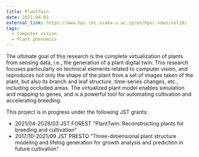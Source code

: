 ```yaml
---
title: PlantTwin
date: 2021-04-01
external_link: https://www.hpc.cmc.osaka-u.ac.jp/en/hpsc-news/vol18/
tags:
  - Computer vision
  - Plant phenomics
---
```


The ultimate goal of this research is the complete virtualization of plants from sensing data, i.e., the generation of a plant digital twin. This research focuses particularly on technical elements related to computer vision, and reproduces not only the shape of the plant from a set of images taken of the plant, but also its branch and leaf structure, time-series changes, etc., including occluded areas. The virtualized plant model enables simulation and mapping to genes, and is a powerful tool for automating cultivation and accelerating breeding.

This project is in progress under the following JST grants:
- 2021/04-2028/03 JST FOREST "PlantTwin: Reconstructing plants for breeding and cultivation"
- 2017/10-2021/09 JST PRESTO "Three-dimensional plant structure modeling and lifelog generation for growth analysis and prediction in future cultivation"

<!--more-->
